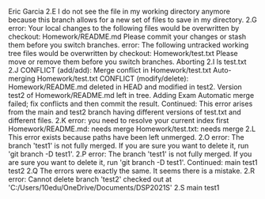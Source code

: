 Eric Garcia
2.E I do not see the file in my working directory anymore because this branch
allows for a new set of files to save in my directory.
2.G error: Your local changes to the following files would be overwritten by checkout:
        Homework/README.md
Please commit your changes or stash them before you switch branches.
error: The following untracked working tree files would be overwritten by checkout:
        Homework/test.txt
Please move or remove them before you switch branches.
Aborting
2.I  ls
test.txt
2.J CONFLICT (add/add): Merge conflict in Homework/test.txt
Auto-merging Homework/test.txt
CONFLICT (modify/delete): Homework/README.md deleted in HEAD and modified in test2. Version test2 of Homework/README.md left in tree.
Adding Exam
Automatic merge failed; fix conflicts and then commit the result.
Continued: This error arises from the main and test2 branch having different
versions of test.txt and different files.
2.K error: you need to resolve your current index first
Homework/README.md: needs merge
Homework/test.txt: needs merge
2.L This error exists because paths have been left unmerged.
2.O error: The branch 'test1' is not fully merged.
If you are sure you want to delete it, run 'git branch -D test1'.
2.P error: The branch 'test1' is not fully merged.
If you are sure you want to delete it, run 'git branch -D test1'.
Continued:  main
  test1
  test2
2.Q The errors were exactly the same. It seems there is a mistake.
2.R error: Cannot delete branch 'test2' checked out at 'C:/Users/10edu/OneDrive/Documents/DSP2021S'
2.S main
  test1
